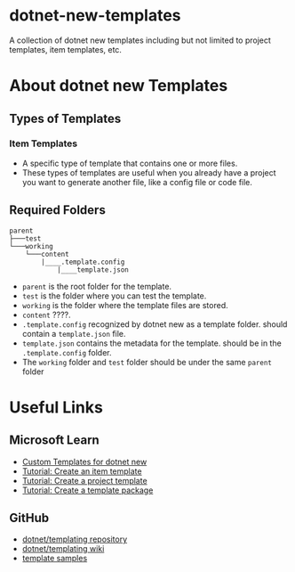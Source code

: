 # dotnet-new-templates
A collection of dotnet new templates including but not limited to project templates, item templates, etc.

# About dotnet new Templates
## Types of Templates
### Item Templates
- A specific type of template that contains one or more files. 
- These types of templates are useful when you already have a project you want to generate another file, like a config file or code file.
## Required Folders
```plaintext
parent
├───test
└───working
    └───content
        |____.template.config
            |____template.json
```
- `parent` is the root folder for the template.
- `test` is the folder where you can test the template.
- `working` is the folder where the template files are stored.
- `content` ????.
- `.template.config` recognized by dotnet new as a template folder. should contain a `template.json` file.
- `template.json` contains the metadata for the template. should be in the `.template.config` folder.
- The `working` folder and `test` folder should be under the same `parent` folder

# Useful Links
## Microsoft Learn
- [Custom Templates for dotnet new](https://docs.microsoft.com/en-us/dotnet/core/tools/custom-templates)
- [Tutorial: Create an item template](https://learn.microsoft.com/en-us/dotnet/core/tutorials/cli-templates-create-item-template)
- [Tutorial: Create a project template](https://learn.microsoft.com/en-us/dotnet/core/tutorials/cli-templates-create-project-template)
- [Tutorial: Create a template package](https://learn.microsoft.com/en-us/dotnet/core/tutorials/cli-templates-create-template-package)
## GitHub
- [dotnet/templating repository](https://github.com/dotnet/templating/)
- [dotnet/templating wiki](https://github.com/dotnet/templating/wiki)
- [template samples](https://github.com/dotnet/templating/tree/main/dotnet-template-samples)